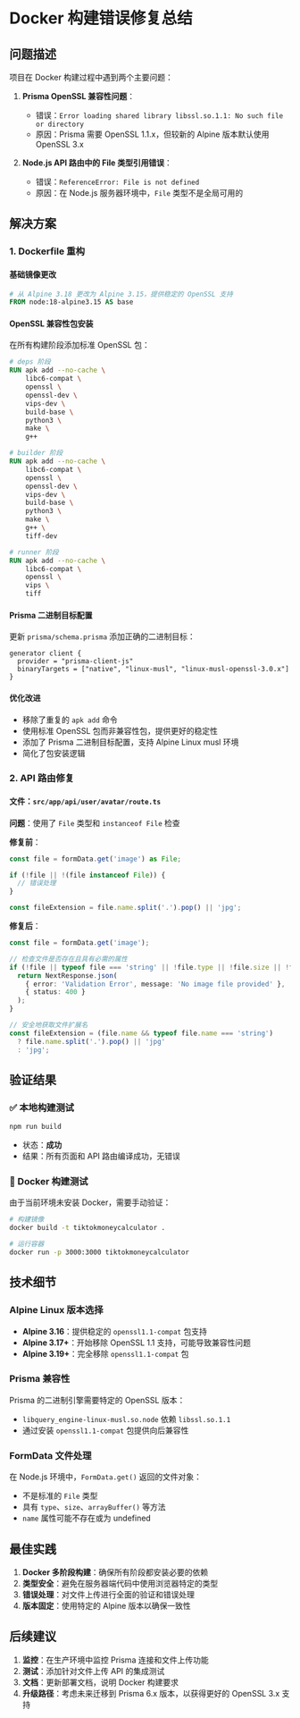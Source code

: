 # Docker 构建错误修复总结

## 问题描述

项目在 Docker 构建过程中遇到两个主要问题：

1. **Prisma OpenSSL 兼容性问题**：
   - 错误：`Error loading shared library libssl.so.1.1: No such file or directory`
   - 原因：Prisma 需要 OpenSSL 1.1.x，但较新的 Alpine 版本默认使用 OpenSSL 3.x

2. **Node.js API 路由中的 File 类型引用错误**：
   - 错误：`ReferenceError: File is not defined`
   - 原因：在 Node.js 服务器环境中，`File` 类型不是全局可用的

## 解决方案

### 1. Dockerfile 重构

#### 基础镜像更改
```dockerfile
# 从 Alpine 3.18 更改为 Alpine 3.15，提供稳定的 OpenSSL 支持
FROM node:18-alpine3.15 AS base
```

#### OpenSSL 兼容性包安装
在所有构建阶段添加标准 OpenSSL 包：

```dockerfile
# deps 阶段
RUN apk add --no-cache \
    libc6-compat \
    openssl \
    openssl-dev \
    vips-dev \
    build-base \
    python3 \
    make \
    g++

# builder 阶段
RUN apk add --no-cache \
    libc6-compat \
    openssl \
    openssl-dev \
    vips-dev \
    build-base \
    python3 \
    make \
    g++ \
    tiff-dev

# runner 阶段
RUN apk add --no-cache \
    libc6-compat \
    openssl \
    vips \
    tiff
```

#### Prisma 二进制目标配置
更新 `prisma/schema.prisma` 添加正确的二进制目标：

```prisma
generator client {
  provider = "prisma-client-js"
  binaryTargets = ["native", "linux-musl", "linux-musl-openssl-3.0.x"]
}
```

#### 优化改进
- 移除了重复的 `apk add` 命令
- 使用标准 OpenSSL 包而非兼容性包，提供更好的稳定性
- 添加了 Prisma 二进制目标配置，支持 Alpine Linux musl 环境
- 简化了包安装逻辑

### 2. API 路由修复

#### 文件：`src/app/api/user/avatar/route.ts`

**问题**：使用了 `File` 类型和 `instanceof File` 检查

**修复前**：
```typescript
const file = formData.get('image') as File;

if (!file || !(file instanceof File)) {
  // 错误处理
}

const fileExtension = file.name.split('.').pop() || 'jpg';
```

**修复后**：
```typescript
const file = formData.get('image');

// 检查文件是否存在且具有必需的属性
if (!file || typeof file === 'string' || !file.type || !file.size || !file.arrayBuffer) {
  return NextResponse.json(
    { error: 'Validation Error', message: 'No image file provided' },
    { status: 400 }
  );
}

// 安全地获取文件扩展名
const fileExtension = (file.name && typeof file.name === 'string') 
  ? file.name.split('.').pop() || 'jpg'
  : 'jpg';
```

## 验证结果

### ✅ 本地构建测试
```bash
npm run build
```
- 状态：**成功**
- 结果：所有页面和 API 路由编译成功，无错误

### 🔄 Docker 构建测试
由于当前环境未安装 Docker，需要手动验证：

```bash
# 构建镜像
docker build -t tiktokmoneycalculator .

# 运行容器
docker run -p 3000:3000 tiktokmoneycalculator
```

## 技术细节

### Alpine Linux 版本选择
- **Alpine 3.16**：提供稳定的 `openssl1.1-compat` 包支持
- **Alpine 3.17+**：开始移除 OpenSSL 1.1 支持，可能导致兼容性问题
- **Alpine 3.19+**：完全移除 `openssl1.1-compat` 包

### Prisma 兼容性
Prisma 的二进制引擎需要特定的 OpenSSL 版本：
- `libquery_engine-linux-musl.so.node` 依赖 `libssl.so.1.1`
- 通过安装 `openssl1.1-compat` 包提供向后兼容性

### FormData 文件处理
在 Node.js 环境中，`FormData.get()` 返回的文件对象：
- 不是标准的 `File` 类型
- 具有 `type`、`size`、`arrayBuffer()` 等方法
- `name` 属性可能不存在或为 undefined

## 最佳实践

1. **Docker 多阶段构建**：确保所有阶段都安装必要的依赖
2. **类型安全**：避免在服务器端代码中使用浏览器特定的类型
3. **错误处理**：对文件上传进行全面的验证和错误处理
4. **版本固定**：使用特定的 Alpine 版本以确保一致性

## 后续建议

1. **监控**：在生产环境中监控 Prisma 连接和文件上传功能
2. **测试**：添加针对文件上传 API 的集成测试
3. **文档**：更新部署文档，说明 Docker 构建要求
4. **升级路径**：考虑未来迁移到 Prisma 6.x 版本，以获得更好的 OpenSSL 3.x 支持